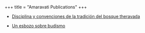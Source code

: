 +++
title = "Amaravati Publications"
+++


  * [Disciplina y convenciones de la tradición del bosque theravada](http://dhammamagga.wordpress.com/textos/amaravati-publications/disciplina-y-convenciones-de-la-tradicion-del-bosque-theravada/)


  * [Un esbozo sobre budismo](http://dhammamagga.wordpress.com/textos/amaravati-publications/un-esbozo-sobre-budismo/)
